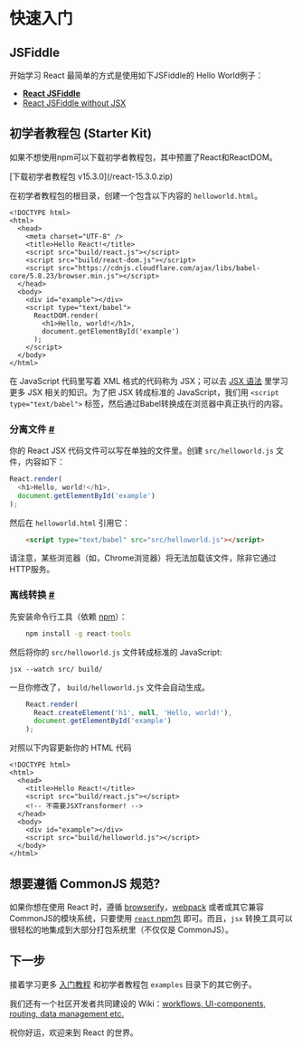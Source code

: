 
# 快速入门

## JSFiddle

开始学习 React 最简单的方式是使用如下JSFiddle的 Hello World例子：

*   **[React JSFiddle](http://jsfiddle.net/reactjs/69z2wepo/)**
*   [React JSFiddle without JSX](http://jsfiddle.net/reactjs/5vjqabv3/)

## 初学者教程包 (Starter Kit)

如果不想使用npm可以下载初学者教程包，其中预置了React和ReactDOM。

<div class="buttons-unit downloads">[下载初学者教程包 v15.3.0](/react-15.3.0.zip)</div>

在初学者教程包的根目录，创建一个包含以下内容的 `helloworld.html`。


    <!DOCTYPE html>
    <html>
      <head>
        <meta charset="UTF-8" />
        <title>Hello React!</title>
        <script src="build/react.js"></script>
        <script src="build/react-dom.js"></script>
        <script src="https://cdnjs.cloudflare.com/ajax/libs/babel-core/5.8.23/browser.min.js"></script>
      </head>
      <body>
        <div id="example"></div>
        <script type="text/babel">
          ReactDOM.render(
            <h1>Hello, world!</h1>,
            document.getElementById('example')
          );
        </script>
      </body>
    </html>


在 JavaScript 代码里写着 XML 格式的代码称为 JSX；可以去 [JSX 语法](/react/docs/jsx-in-depth.html) 里学习更多 JSX 相关的知识。为了把 JSX 转成标准的 JavaScript，我们用 `<script type="text/babel">` 标签，然后通过Babel转换成在浏览器中真正执行的内容。

### <a class="anchor" name=""></a>分离文件 [#](#)

你的 React JSX 代码文件可以写在单独的文件里。创建 `src/helloworld.js` 文件，内容如下：

```javascript
React.render(
  <h1>Hello, world!</h1>,
  document.getElementById('example')
);

```

然后在 `helloworld.html` 引用它：

```html
    <script type="text/babel" src="src/helloworld.js"></script>
```

请注意，某些浏览器（如，Chrome浏览器）将无法加载该文件，除非它通过HTTP服务。

### <a class="anchor" name=""></a>离线转换 [#](#)

先安装命令行工具（依赖 [npm](http://npmjs.org/)）：

```cmd
    npm install -g react-tools
```

然后将你的 `src/helloworld.js` 文件转成标准的 JavaScript:


    jsx --watch src/ build/


一旦你修改了， `build/helloworld.js` 文件会自动生成。

```jsx
    React.render(
      React.createElement('h1', null, 'Hello, world!'),
      document.getElementById('example')
    );
```

对照以下内容更新你的 HTML 代码


    <!DOCTYPE html>
    <html>
      <head>
        <title>Hello React!</title>
        <script src="build/react.js"></script>
        <!-- 不需要JSXTransformer! -->
      </head>
      <body>
        <div id="example"></div>
        <script src="build/helloworld.js"></script>
      </body>
    </html>


## 想要遵循 CommonJS 规范?

如果你想在使用 React 时，遵循 [browserify](http://browserify.org/)，[webpack](http://webpack.github.io/) 或者或其它兼容CommonJS的模块系统，只要使用 [`react` npm包](https://www.npmjs.org/package/react) 即可。而且，`jsx` 转换工具可以很轻松的地集成到大部分打包系统里（不仅仅是 CommonJS）。

## 下一步

接着学习更多 [入门教程](/docs/tutorial.html) 和初学者教程包 `examples` 目录下的其它例子。

我们还有一个社区开发者共同建设的 Wiki：[workflows, UI-components, routing, data management etc.](https://github.com/facebook/react/wiki/Complementary-Tools)

祝你好运，欢迎来到 React 的世界。
